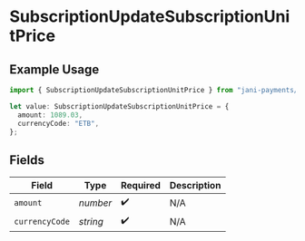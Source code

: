 # SubscriptionUpdateSubscriptionUnitPrice

## Example Usage

```typescript
import { SubscriptionUpdateSubscriptionUnitPrice } from "jani-payments/models/operations";

let value: SubscriptionUpdateSubscriptionUnitPrice = {
  amount: 1089.03,
  currencyCode: "ETB",
};
```

## Fields

| Field              | Type               | Required           | Description        |
| ------------------ | ------------------ | ------------------ | ------------------ |
| `amount`           | *number*           | :heavy_check_mark: | N/A                |
| `currencyCode`     | *string*           | :heavy_check_mark: | N/A                |